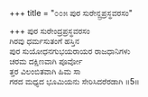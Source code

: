+++
title = "೦೦೫ ಪುರ ಸುರೇನ್ದ್ರಪ್ರಸ್ಥವರಸಂ"

+++
ಪುರ ಸುರೇಂದ್ರಪ್ರಸ್ಥವರಸಂ  
ಗಿರವು ಧರ್ಮಸುತಂಗೆ ಹಸ್ತಿನ  
ಪುರ ಸುಯೋಧನಗುಭಯರಾಯರ ರಾಜಧಾನಿಗಳು   
ಚರಮ ದಕ್ಷಿಣವಾಗಿ ಪೂರ್ವೋ  
ತ್ತರ ವಿಲಂಬಿತವಾಗಿ ಹಿಮ ಸಾ  
ಗರದ ಮಧ್ಯದ ಭೂಮಿಯನು ಸೇರಿಸಿದರೆರಡಾಗಿ      ॥5॥